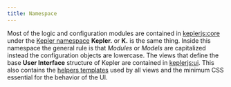 ```yaml
---
title: Namespace
---
```


Most of the logic and configuration modules are contained in [keplerjs:core](https://github.com/Keplerjs/Kepler/tree/master/packages/core/README.md) under the [Kepler namespace](https://github.com/Keplerjs/Kepler/tree/master/packages/core/Kepler.js) **Kepler.** or **K.** is the same thing. Inside this namespace the general rule is that *Modules* or *Models* are capitalized instead the configuration objects are lowercase.
The views that define the base **User Interface** structure of Kepler are contained in [keplerjs:ui](https://github.com/Keplerjs/Kepler/tree/master/packages/ui/README.md). This also contains the [helpers templates](https://github.com/Keplerjs/Kepler/tree/master/packages/ui/client/helpers.js) used by all views and the minimum CSS essential for the behavior of the UI.
